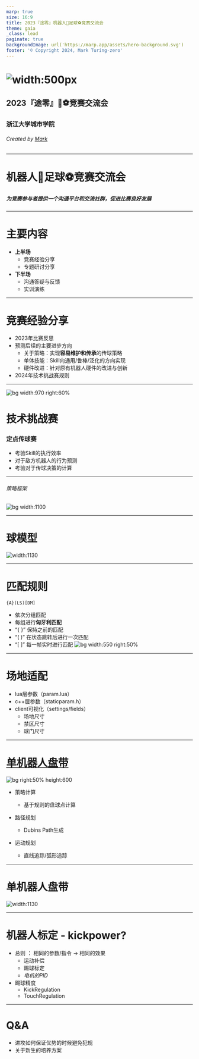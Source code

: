 ```yaml
---
marp: true
size: 16:9
title: 2023『途零』机器人🤖足球⚽竞赛交流会
theme: gaia
_class: lead
paginate: true
backgroundImage: url('https://marp.app/assets/hero-background.svg')
footer: '© Copyright 2024, Mark Turing-zero'
---
```

# ![width:500px](img/tz.png)

## 2023『途零』🤖⚽竞赛交流会

### 浙江大学城市学院

###### Created by [Mark](https://github.com/Mark-ZU)
---
<!-- _class: lead -->
# 机器人🤖足球⚽竞赛交流会

##### 为竞赛参与者提供一个沟通平台和交流社群，促进比赛良好发展
---
# 主要内容

* **上半场**
    * 竞赛经验分享
    * 专题研讨分享
* **下半场**
    * 沟通答疑与反馈
    * 实训演练

---
# 竞赛经验分享
* 2023年比赛反思
* 预测后续的主要进步方向
    * 关于策略：实现**容易维护和传承**的传球策略
    * 单体技能：Skill向通用/鲁棒/泛化的方向实现
    * 硬件改进：针对原有机器人硬件的改进与创新
* 2024年技术挑战赛规则
---
![bg width:970 right:60%](img/rules2024tc.png)
# 技术挑战赛
### 定点传球赛
* 考验Skill的执行效率
* 对于敌方机器人的行为预测
* 考验对于传球决策的计算

---
###### 策略框架
![bg width:1100](img/zju.png)

---
# 球模型
![width:1130](img/models.png)

---
# 匹配规则
`{A}(LS)[DM]`
* 依次分组匹配
* 每组进行**匈牙利匹配**
* “{ }” 保持之前的匹配
* “( )” 在状态跳转后进行一次匹配
* “[ ]” 每一帧实时进行匹配
![bg width:550 right:50%](img/role_match.png)

---
# 场地适配
* lua层参数（param.lua）
* c++层参数（staticparam.h）
* client可视化（settings/fields）
    * 场地尺寸
    * 禁区尺寸
    * 球门尺寸

---
# [单机器人盘带](https://ssl.robocup.org/wp-content/uploads/2023/02/2023_ETDP_ZJUNlict.pdf)
![bg right:50% height:600](img/selfpass_framework.png)

* 策略计算
    * 基于规则的盘球点计算

* 路径规划
    * Dubins Path生成

* 运动规划
    * 直线追踪/弧形追踪

---
# 单机器人盘带
![width:1130](img/selfpass_res.png)

---
# 机器人标定 - kickpower?
* 总则 ： 相同的参数/指令 → 相同的效果
    * 运动补偿
    * 踢球标定
    * *电机的PID*
* 踢球精度
    * KickRegulation
    * TouchRegulation

---
<!-- backgroundImage: -->
<!-- _class: lead invert -->
# Q&A
* 进攻如何保证优势的时候避免犯规
* 关于新生的培养方案